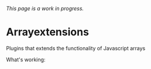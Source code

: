 *This page is a work in progress.*
# Arrayextensions
Plugins that extends the functionality of Javascript arrays


What's working:
